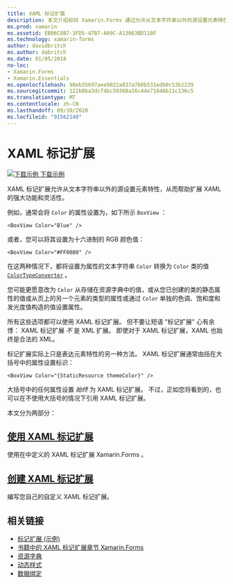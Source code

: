 ```yaml
---
title: XAML 标记扩展
description: 本文介绍如何 Xamarin.Forms 通过允许从文本字符串以外的源设置元素特性来使用 xaml 标记扩展来扩展 XAML 的强大功能和灵活性。
ms.prod: xamarin
ms.assetid: EB06C8B7-3FD5-47B7-A09C-A13063BD110F
ms.technology: xamarin-forms
author: davidbritch
ms.author: dabritch
ms.date: 01/05/2018
no-loc:
- Xamarin.Forms
- Xamarin.Essentials
ms.openlocfilehash: 98eb35697aee9022a837a7b0b531edb0c53b2239
ms.sourcegitcommit: 122b8ba3dcf4bc59368a16c44e71846b11c136c5
ms.translationtype: MT
ms.contentlocale: zh-CN
ms.lasthandoff: 09/30/2020
ms.locfileid: "91562140"
---
```

# <a name="xaml-markup-extensions"></a>XAML 标记扩展

[![下载示例](~/media/shared/download.png) 下载示例](https://docs.microsoft.com/samples/xamarin/xamarin-forms-samples/xaml-markupextensions)

XAML 标记扩展允许从文本字符串以外的源设置元素特性，从而帮助扩展 XAML 的强大功能和灵活性。

例如，通常会将 `Color` 的属性设置为，如下所示 `BoxView` ：

```xaml
<BoxView Color="Blue" />
```

或者，您可以将其设置为十六进制的 RGB 颜色值：

```xaml
<BoxView Color="#FF0080" />
```

在这两种情况下，都将设置为属性的文本字符串 `Color` 转换为 `Color` 类的值 [`ColorTypeConverter`](xref:Xamarin.Forms.ColorTypeConverter) 。

您可能更愿意改为 `Color` 从存储在资源字典中的值，或从您已创建的类的静态属性的值或从页上的另一个元素的类型的属性或通过 `Color` 单独的色调、饱和度和发光度值构造的值设置属性。

所有这些选项都可以使用 XAML 标记扩展。 但不要让短语 "标记扩展" 心有余悸： XAML 标记扩展 *不* 是 XML 扩展。 即使对于 XAML 标记扩展，XAML 也始终是合法的 XML。

标记扩展实际上只是表达元素特性的另一种方法。 XAML 标记扩展通常由括在大括号中的属性设置标识：

```xaml
<BoxView Color="{StaticResource themeColor}" />
```

大括号中的任何属性设置 *始终* 为 XAML 标记扩展。 不过，正如您将看到的，也可以在不使用大括号的情况下引用 XAML 标记扩展。

本文分为两部分：

## <a name="consuming-xaml-markup-extensions"></a>[使用 XAML 标记扩展](consuming.md)  

使用在中定义的 XAML 标记扩展 Xamarin.Forms 。

## <a name="creating-xaml-markup-extensions"></a>[创建 XAML 标记扩展](creating.md)

编写您自己的自定义 XAML 标记扩展。

## <a name="related-links"></a>相关链接

- [标记扩展 (示例) ](/samples/xamarin/xamarin-forms-samples/xaml-markupextensions)
- [书籍中的 XAML 标记扩展章节 Xamarin.Forms](~/xamarin-forms/creating-mobile-apps-xamarin-forms/summaries/chapter10.md)
- [资源字典](~/xamarin-forms/xaml/resource-dictionaries.md)
- [动态样式](~/xamarin-forms/user-interface/styles/dynamic.md)
- [数据绑定](~/xamarin-forms/app-fundamentals/data-binding/index.md)